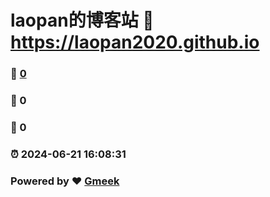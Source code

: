# laopan的博客站 :link: https://laopan2020.github.io 
### :page_facing_up: [0](https://laopan2020.github.io/tag.html) 
### :speech_balloon: 0 
### :hibiscus: 0 
### :alarm_clock: 2024-06-21 16:08:31 
### Powered by :heart: [Gmeek](https://github.com/Meekdai/Gmeek)

